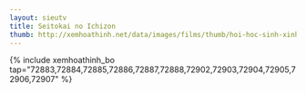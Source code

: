 ```yaml
---
layout: sieutv
title: Seitokai no Ichizon
thumb: http://xemhoathinh.net/data/images/films/thumb/hoi-hoc-sinh-xinh-dep-seitokai-no-ichizon-2009.jpg
---
```

{% include xemhoathinh_bo tap="72883,72884,72885,72886,72887,72888,72902,72903,72904,72905,72906,72907" %} 
